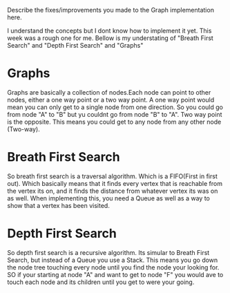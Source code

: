 Describe the fixes/improvements you made to the Graph implementation here.

I understand the concepts but I dont know how to implement it yet. This week was a rough one for me. Bellow is my understating of "Breath First Search" and "Depth First Search" and "Graphs"

# Graphs

Graphs are basically a collection of nodes.Each node can point to other nodes, either a one way point or a two way point. A one way point would mean you can only get to a single node from one direction. So you could go from node "A" to "B" but yu couldnt go from node "B" to "A". Two way point is the opposite. This means you could get to any node from any other node (Two-way).

# Breath First Search

So breath first search is a traversal algorithm. Which is a FIFO(First in first out). Which basically means that it finds every vertex that is reachable from the vertex its on, and it finds the distance from whatever vertex its was on as well. When implementing this, you need a Queue as well as a way to show that a vertex has been visited.

# Depth First Search

So depth first search is a recursive algorithm. Its simular to Breath First Search, but instead of a Queue you use a Stack. This means you go down the node tree touching every node until you find the node your looking for. SO if your starting at node "A" and want to get to node "F" you would ave to touch each node and its children until you get to were your going.
